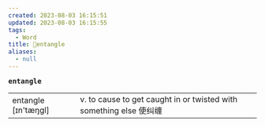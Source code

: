 ```yaml
---
created: 2023-08-03 16:15:51
updated: 2023-08-03 16:15:55
tags:
  - Word
title: 📖entangle
aliases:
  - null
---
```


<pre><strong>entangle</strong></pre>
|   |   |
|---|---|
|entangle [ɪn'tæŋgl]|v. to cause to get caught in or twisted with something else 使纠缠|